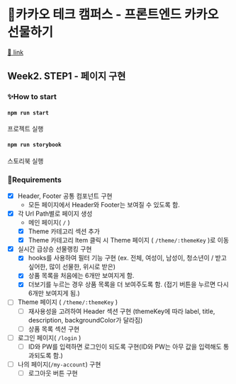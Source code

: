 # 🎁카카오 테크 캠퍼스 - 프론트엔드 카카오 선물하기

[🔗 link](https://edu.nextstep.camp/s/hazAC9xa)

## Week2. STEP1 - 페이지 구현

### ✨How to start

#### `npm run start`

프로젝트 실행

#### `npm run storybook`

스토리북 실행

### 📜Requirements

- [x] Header, Footer 공통 컴포넌트 구현
  - 모든 페이지에서 Header와 Footer는 보여질 수 있도록 함.
- [x] 각 Url Path별로 페이지 생성
  - 메인 페이지( `/` )
  - [x] Theme 카테고리 섹션 추가
  - [x] Theme 카테고리 Item 클릭 시 Theme 페이지 ( `/theme/:themeKey` )로 이동
- [x] 실시간 급상승 선물랭킹 구현
  - [x] hooks를 사용하여 필터 기능 구현 (ex. 전체, 여성이, 남성이, 청소년이 / 받고 싶어한, 많이 선물한, 위시로 받은)
  - [x] 상품 목록을 처음에는 6개만 보여지게 함.
  - [x] 더보기를 누르는 경우 상품 목록을 더 보여주도록 함. (접기 버튼을 누르면 다시 6개만 보여지게 됨.)
- [ ] Theme 페이지 ( `/theme/:themeKey` )
  - [ ] 재사용성을 고려하여 Header 섹션 구현 (themeKey에 따라 label, title, description, backgroundColor가 달라짐)
  - [ ] 상품 목록 섹션 구현
- [ ] 로그인 페이지( `/login` )
  - [ ] ID와 PW를 입력하면 로그인이 되도록 구현(ID와 PW는 아무 값을 입력해도 통과되도록 함.)
- [ ] 나의 페이지(`/my-account`) 구현
  - [ ] 로그아웃 버튼 구현
